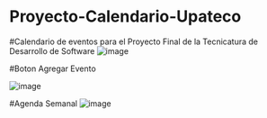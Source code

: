 # Proyecto-Calendario-Upateco
#Calendario de eventos para el Proyecto Final de la Tecnicatura de Desarrollo de Software
![image](https://user-images.githubusercontent.com/107157221/231619231-1c9eaccf-dc09-4f67-8fcc-87fea8b626e5.png)

#Boton Agregar Evento

![image](https://user-images.githubusercontent.com/107157221/231619355-3023eb4a-1d4f-4ab4-969f-31ea80d8840d.png)

#Agenda Semanal
![image](https://user-images.githubusercontent.com/107157221/231619400-bc1f2d4d-8e5e-4290-8b61-052b2328163f.png)
